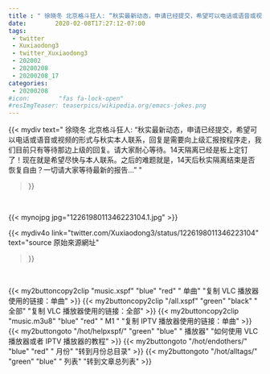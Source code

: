 ```yaml
---
title : " 徐晓冬 北京格斗狂人: “秋实最新动态，申请已经提交，希望可以电话或语音或视频的形式与秋实本人联系，回复是需要向上级汇报按程序走，我们目前只有等待那边上级的回复。请大家耐心等待。14天隔离已经是板上定钉了！现在就是希望尽快与本人联系。之后的难题就是，14天后秋实隔离结束是否恢复自由？一切请大家等待最新的报告…”  "
date:        2020-02-08T17:27:12-07:00
tags:
 - twitter
 - Xuxiaodong3
 - twitter_Xuxiaodong3
 - 202002
 - 20200208
 - 20200208_17
categories:
 - 20200208
#icon:        "fas fa-lock-open"
#resImgTeaser: teaserpics/wikipedia.org/emacs-jokes.png
---
```


{{< mydiv text=" 徐晓冬 北京格斗狂人: “秋实最新动态，申请已经提交，希望可以电话或语音或视频的形式与秋实本人联系，回复是需要向上级汇报按程序走，我们目前只有等待那边上级的回复。请大家耐心等待。14天隔离已经是板上定钉了！现在就是希望尽快与本人联系。之后的难题就是，14天后秋实隔离结束是否恢复自由？一切请大家等待最新的报告…”  "
>}}
<br>


 {{< mynojpg jpg="1226198011346223104.1.jpg" >}}<br> 



{{< mydiv4o link="twitter.com/Xuxiaodong3/status/1226198011346223104"
text="source 原始來源網址"
>}}


<br>





{{< my2buttoncopy2clip "music.xspf"        "blue"   "red"    " 单曲"  "复制 VLC 播放器使用的链接：单曲" >}} {{< my2buttoncopy2clip "/all.xspf"         "green"  "black"  " 全部"  "复制 VLC 播放器使用的链接：全部" >}} {{< my2buttoncopy2clip "music.m3u8"        "blue"   "red"    " M1 "    "复制 IPTV 播放器使用的链接：单曲" >}} {{< my2buttongoto      "/hot/helpxspf/"    "green"  "blue"   " 播放器" "如何使用 VLC 播放器或者 IPTV 播放器的教程" >}} {{< my2buttongoto      "/hot/endothers/"   "blue"   "red"    " 月份"   "转到月份总目录" >}} {{< my2buttongoto      "/hot/alltags/"     "green"  "blue"   " 列表"   "转到文章总列表" >}} 

